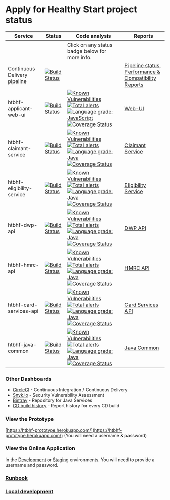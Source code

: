 # Apply for Healthy Start project status

| Service | Status | Code analysis | Reports |
|---------|--------|---------------|---------|
| | | Click on any status badge below for more info. | |
| Continuous Delivery pipeline | [![Build Status](https://htbhf-circleci-status.london.cloudapps.digital/htbhf-continous-delivery)](https://circleci.com/gh/DepartmentOfHealth-htbhf/htbhf-continous-delivery/tree/master) | | [Pipeline status,<br>Performance & Compatibility Reports](https://departmentofhealth-htbhf.github.io/htbhf-continous-delivery/docs/index.html) |
| htbhf-applicant-web-ui | [![Build Status](https://htbhf-circleci-status.london.cloudapps.digital/htbhf-applicant-web-ui)](https://circleci.com/gh/DepartmentOfHealth-htbhf/htbhf-applicant-web-ui/tree/master) | [![Known Vulnerabilities](https://snyk.io/test/github/DepartmentOfHealth-htbhf/htbhf-applicant-web-ui/badge.svg?targetFile=package.json)](https://snyk.io/test/github/DepartmentOfHealth-htbhf/htbhf-applicant-web-ui?targetFile=package.json) [![Total alerts](https://img.shields.io/lgtm/alerts/g/DepartmentOfHealth-htbhf/htbhf-applicant-web-ui.svg?logo=lgtm&logoWidth=18)](https://lgtm.com/projects/g/DepartmentOfHealth-htbhf/htbhf-applicant-web-ui/alerts/) [![Language grade: JavaScript](https://img.shields.io/lgtm/grade/javascript/g/DepartmentOfHealth-htbhf/htbhf-applicant-web-ui.svg?logo=lgtm&logoWidth=18)](https://lgtm.com/projects/g/DepartmentOfHealth-htbhf/htbhf-applicant-web-ui/context:javascript) [![Coverage Status](https://codecov.io/gh/DepartmentOfHealth-htbhf/htbhf-applicant-web-ui/branch/master/graph/badge.svg)](https://codecov.io/gh/DepartmentOfHealth-htbhf/htbhf-applicant-web-ui) | [Web-UI](https://departmentofhealth-htbhf.github.io/htbhf-applicant-web-ui/) |
| htbhf-claimant-service | [![Build Status](https://htbhf-circleci-status.london.cloudapps.digital/htbhf-claimant-service)](https://circleci.com/gh/DepartmentOfHealth-htbhf/htbhf-claimant-service/tree/master) | [![Known Vulnerabilities](https://snyk.io/test/github/DepartmentOfHealth-htbhf/htbhf-claimant-service/badge.svg?targetFile=api/build.gradle)](https://snyk.io/test/github/DepartmentOfHealth-htbhf/htbhf-claimant-service?targetFile=api/build.gradle) [![Total alerts](https://img.shields.io/lgtm/alerts/g/DepartmentOfHealth-htbhf/htbhf-claimant-service.svg?logo=lgtm&logoWidth=18)](https://lgtm.com/projects/g/DepartmentOfHealth-htbhf/htbhf-claimant-service/alerts/) [![Language grade: Java](https://img.shields.io/lgtm/grade/java/g/DepartmentOfHealth-htbhf/htbhf-claimant-service.svg?logo=lgtm&logoWidth=18)](https://lgtm.com/projects/g/DepartmentOfHealth-htbhf/htbhf-claimant-service/context:java) [![Coverage Status](https://codecov.io/gh/DepartmentOfHealth-htbhf/htbhf-claimant-service/branch/master/graph/badge.svg)](https://codecov.io/gh/DepartmentOfHealth-htbhf/htbhf-claimant-service) | [Claimant Service](https://departmentofhealth-htbhf.github.io/htbhf-claimant-service/) |
| htbhf-eligibility-service | [![Build Status](https://htbhf-circleci-status.london.cloudapps.digital/htbhf-eligibility-service)](https://circleci.com/gh/DepartmentOfHealth-htbhf/htbhf-eligibility-service/tree/master) | [![Known Vulnerabilities](https://snyk.io/test/github/DepartmentOfHealth-htbhf/htbhf-eligibility-service/badge.svg?targetFile=api/build.gradle)](https://snyk.io/test/github/DepartmentOfHealth-htbhf/htbhf-eligibility-service?targetFile=api/build.gradle) [![Total alerts](https://img.shields.io/lgtm/alerts/g/DepartmentOfHealth-htbhf/htbhf-eligibility-service.svg?logo=lgtm&logoWidth=18)](https://lgtm.com/projects/g/DepartmentOfHealth-htbhf/htbhf-eligibility-service/alerts/) [![Language grade: Java](https://img.shields.io/lgtm/grade/java/g/DepartmentOfHealth-htbhf/htbhf-eligibility-service.svg?logo=lgtm&logoWidth=18)](https://lgtm.com/projects/g/DepartmentOfHealth-htbhf/htbhf-eligibility-service/context:java) [![Coverage Status](https://codecov.io/gh/DepartmentOfHealth-htbhf/htbhf-eligibility-service/branch/master/graph/badge.svg)](https://codecov.io/gh/DepartmentOfHealth-htbhf/htbhf-eligibility-service) | [Eligibility Service](https://departmentofhealth-htbhf.github.io/htbhf-eligibility-service/) |
| htbhf-dwp-api | [![Build Status](https://htbhf-circleci-status.london.cloudapps.digital/htbhf-dwp-api)](https://circleci.com/gh/DepartmentOfHealth-htbhf/htbhf-dwp-api/tree/master) | [![Known Vulnerabilities](https://snyk.io/test/github/DepartmentOfHealth-htbhf/htbhf-dwp-api/badge.svg?targetFile=api/build.gradle)](https://snyk.io/test/github/DepartmentOfHealth-htbhf/htbhf-dwp-api?targetFile=api/build.gradle) [![Total alerts](https://img.shields.io/lgtm/alerts/g/DepartmentOfHealth-htbhf/htbhf-dwp-api.svg?logo=lgtm&logoWidth=18)](https://lgtm.com/projects/g/DepartmentOfHealth-htbhf/htbhf-dwp-api/alerts/) [![Language grade: Java](https://img.shields.io/lgtm/grade/java/g/DepartmentOfHealth-htbhf/htbhf-dwp-api.svg?logo=lgtm&logoWidth=18)](https://lgtm.com/projects/g/DepartmentOfHealth-htbhf/htbhf-dwp-api/context:java) [![Coverage Status](https://codecov.io/gh/DepartmentOfHealth-htbhf/htbhf-dwp-api/branch/master/graph/badge.svg)](https://codecov.io/gh/DepartmentOfHealth-htbhf/htbhf-dwp-api) | [DWP API](https://departmentofhealth-htbhf.github.io/htbhf-dwp-api/) |
| htbhf-hmrc-api | [![Build Status](https://htbhf-circleci-status.london.cloudapps.digital/htbhf-hmrc-api)](https://circleci.com/gh/DepartmentOfHealth-htbhf/htbhf-hmrc-api/tree/master) | [![Known Vulnerabilities](https://snyk.io/test/github/DepartmentOfHealth-htbhf/htbhf-hmrc-api/badge.svg?targetFile=api/build.gradle)](https://snyk.io/test/github/DepartmentOfHealth-htbhf/htbhf-hmrc-api?targetFile=api/build.gradle) [![Total alerts](https://img.shields.io/lgtm/alerts/g/DepartmentOfHealth-htbhf/htbhf-hmrc-api.svg?logo=lgtm&logoWidth=18)](https://lgtm.com/projects/g/DepartmentOfHealth-htbhf/htbhf-hmrc-api/alerts/) [![Language grade: Java](https://img.shields.io/lgtm/grade/java/g/DepartmentOfHealth-htbhf/htbhf-hmrc-api.svg?logo=lgtm&logoWidth=18)](https://lgtm.com/projects/g/DepartmentOfHealth-htbhf/htbhf-hmrc-api/context:java) [![Coverage Status](https://codecov.io/gh/DepartmentOfHealth-htbhf/htbhf-hmrc-api/branch/master/graph/badge.svg)](https://codecov.io/gh/DepartmentOfHealth-htbhf/htbhf-hmrc-api) | [HMRC API](https://departmentofhealth-htbhf.github.io/htbhf-hmrc-api/) |
| htbhf-card-services-api | [![Build Status](https://htbhf-circleci-status.london.cloudapps.digital/htbhf-card-services-api)](https://circleci.com/gh/DepartmentOfHealth-htbhf/htbhf-card-services-api/tree/master) | [![Known Vulnerabilities](https://snyk.io/test/github/DepartmentOfHealth-htbhf/htbhf-card-services-api/badge.svg?targetFile=api/build.gradle)](https://snyk.io/test/github/DepartmentOfHealth-htbhf/htbhf-card-services-api?targetFile=api/build.gradle) [![Total alerts](https://img.shields.io/lgtm/alerts/g/DepartmentOfHealth-htbhf/htbhf-card-services-api.svg?logo=lgtm&logoWidth=18)](https://lgtm.com/projects/g/DepartmentOfHealth-htbhf/htbhf-card-services-api/alerts/) [![Language grade: Java](https://img.shields.io/lgtm/grade/java/g/DepartmentOfHealth-htbhf/htbhf-card-services-api.svg?logo=lgtm&logoWidth=18)](https://lgtm.com/projects/g/DepartmentOfHealth-htbhf/htbhf-card-services-api/context:java) [![Coverage Status](https://codecov.io/gh/DepartmentOfHealth-htbhf/htbhf-card-services-api/branch/master/graph/badge.svg)](https://codecov.io/gh/DepartmentOfHealth-htbhf/htbhf-card-services-api) | [Card Services API](https://departmentofhealth-htbhf.github.io/htbhf-card-services-api/) |
| htbhf-java-common | [![Build Status](https://htbhf-circleci-status.london.cloudapps.digital/htbhf-java-common)](https://circleci.com/gh/DepartmentOfHealth-htbhf/htbhf-java-common/tree/master) | [![Known Vulnerabilities](https://snyk.io/test/github/DepartmentOfHealth-htbhf/htbhf-java-common/badge.svg?targetFile=build.gradle)](https://snyk.io/test/github/DepartmentOfHealth-htbhf/htbhf-java-common?targetFile=build.gradle) [![Total alerts](https://img.shields.io/lgtm/alerts/g/DepartmentOfHealth-htbhf/htbhf-java-common.svg?logo=lgtm&logoWidth=18)](https://lgtm.com/projects/g/DepartmentOfHealth-htbhf/htbhf-java-common/alerts/) [![Language grade: Java](https://img.shields.io/lgtm/grade/java/g/DepartmentOfHealth-htbhf/htbhf-java-common.svg?logo=lgtm&logoWidth=18)](https://lgtm.com/projects/g/DepartmentOfHealth-htbhf/htbhf-java-common/context:java) [![Coverage Status](https://codecov.io/gh/DepartmentOfHealth-htbhf/htbhf-java-common/branch/master/graph/badge.svg)](https://codecov.io/gh/DepartmentOfHealth-htbhf/htbhf-java-common) | [Java Common](https://departmentofhealth-htbhf.github.io/htbhf-java-common/) |

### Other Dashboards
- [CircleCI](https://circleci.com/gh/DepartmentOfHealth-htbhf//tree/master) - Continuous Integration / Continuous Delivery
- [Snyk.io](https://app.snyk.io/org/departmentofhealth-htbhf/projects/) - Security Vulnerability Assessment
- [Bintray](https://bintray.com/departmentofhealth-htbhf/maven) - Repository for Java Services
- [CD build history](https://github.com/DepartmentOfHealth-htbhf/htbhf-continous-delivery/commits/gh-pages) - Report history for every CD build

### View the Prototype
[https://htbhf-prototype.herokuapp.com/](https://htbhf-prototype.herokuapp.com/) (You will need a username & password)

### View the Online Application
In the [Development](https://apply-for-healthy-start-development.london.cloudapps.digital/) or [Staging](https://apply-for-healthy-start-staging.london.cloudapps.digital/) environments. You will need to provide a username and password.

### [Runbook](runbook.md)

### [Local development](local_development.md)
